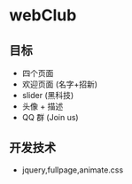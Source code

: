 # webClub

## 目标

* 四个页面
* 欢迎页面 (名字+招新)
* slider (黑科技)
* 头像 + 描述
* QQ 群 (Join us)

## 开发技术
+ jquery,fullpage,animate.css
